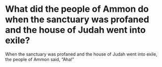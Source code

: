 # What did the people of Ammon do when the sanctuary was profaned and the house of Judah went into exile?

When the sanctuary was profaned and the house of Judah went into exile, the people of Ammon said, “Aha!”
